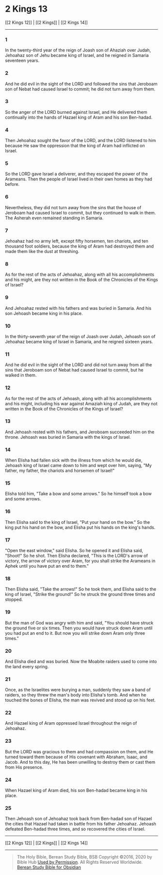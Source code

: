 # 2 Kings 13

[[2 Kings 12]] | [[2 Kings]] | [[2 Kings 14]]

---

### 1
In the twenty-third year of the reign of Joash son of Ahaziah over Judah, Jehoahaz son of Jehu became king of Israel, and he reigned in Samaria seventeen years.

### 2
And he did evil in the sight of the LORD and followed the sins that Jeroboam son of Nebat had caused Israel to commit; he did not turn away from them.

### 3
So the anger of the LORD burned against Israel, and He delivered them continually into the hands of Hazael king of Aram and his son Ben-hadad.

### 4
Then Jehoahaz sought the favor of the LORD, and the LORD listened to him because He saw the oppression that the king of Aram had inflicted on Israel.

### 5
So the LORD gave Israel a deliverer, and they escaped the power of the Arameans. Then the people of Israel lived in their own homes as they had before.

### 6
Nevertheless, they did not turn away from the sins that the house of Jeroboam had caused Israel to commit, but they continued to walk in them. The Asherah even remained standing in Samaria.

### 7
Jehoahaz had no army left, except fifty horsemen, ten chariots, and ten thousand foot soldiers, because the king of Aram had destroyed them and made them like the dust at threshing.

### 8
As for the rest of the acts of Jehoahaz, along with all his accomplishments and his might, are they not written in the Book of the Chronicles of the Kings of Israel?

### 9
And Jehoahaz rested with his fathers and was buried in Samaria. And his son Jehoash became king in his place.

### 10
In the thirty-seventh year of the reign of Joash over Judah, Jehoash son of Jehoahaz became king of Israel in Samaria, and he reigned sixteen years.

### 11
And he did evil in the sight of the LORD and did not turn away from all the sins that Jeroboam son of Nebat had caused Israel to commit, but he walked in them.

### 12
As for the rest of the acts of Jehoash, along with all his accomplishments and his might, including his war against Amaziah king of Judah, are they not written in the Book of the Chronicles of the Kings of Israel?

### 13
And Jehoash rested with his fathers, and Jeroboam succeeded him on the throne. Jehoash was buried in Samaria with the kings of Israel.

### 14
When Elisha had fallen sick with the illness from which he would die, Jehoash king of Israel came down to him and wept over him, saying, "My father, my father, the chariots and horsemen of Israel!"

### 15
Elisha told him, "Take a bow and some arrows." So he himself took a bow and some arrows.

### 16
Then Elisha said to the king of Israel, "Put your hand on the bow." So the king put his hand on the bow, and Elisha put his hands on the king's hands.

### 17
"Open the east window," said Elisha. So he opened it and Elisha said, "Shoot!" So he shot. Then Elisha declared, "This is the LORD's arrow of victory, the arrow of victory over Aram, for you shall strike the Arameans in Aphek until you have put an end to them."

### 18
Then Elisha said, "Take the arrows!" So he took them, and Elisha said to the king of Israel, "Strike the ground!" So he struck the ground three times and stopped.

### 19
But the man of God was angry with him and said, "You should have struck the ground five or six times. Then you would have struck down Aram until you had put an end to it. But now you will strike down Aram only three times."

### 20
And Elisha died and was buried. Now the Moabite raiders used to come into the land every spring.

### 21
Once, as the Israelites were burying a man, suddenly they saw a band of raiders, so they threw the man's body into Elisha's tomb. And when he touched the bones of Elisha, the man was revived and stood up on his feet.

### 22
And Hazael king of Aram oppressed Israel throughout the reign of Jehoahaz.

### 23
But the LORD was gracious to them and had compassion on them, and He turned toward them because of His covenant with Abraham, Isaac, and Jacob. And to this day, He has been unwilling to destroy them or cast them from His presence.

### 24
When Hazael king of Aram died, his son Ben-hadad became king in his place.

### 25
Then Jehoash son of Jehoahaz took back from Ben-hadad son of Hazael the cities that Hazael had taken in battle from his father Jehoahaz. Jehoash defeated Ben-hadad three times, and so recovered the cities of Israel.

---

[[2 Kings 12]] | [[2 Kings]] | [[2 Kings 14]]

---

> The Holy Bible, Berean Study Bible, BSB
> Copyright &copy;2016, 2020 by Bible Hub
> [Used by Permission](https://berean.bible/terms.htm). All Rights Reserved Worldwide.
> [Berean Study Bible for Obsidian](https://github.com/gapmiss/berean-study-bible-for-obsidian)</small>

